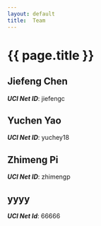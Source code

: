 ```yaml
---
layout: default
title:  Team
---
```


# {{ page.title }}


## Jiefeng Chen
***UCI Net ID***: jiefengc

## Yuchen Yao
***UCI Net ID***: yuchey18

## Zhimeng Pi
***UCI Net ID***: zhimengp

## yyyy
***UCI Net Id***: 66666
